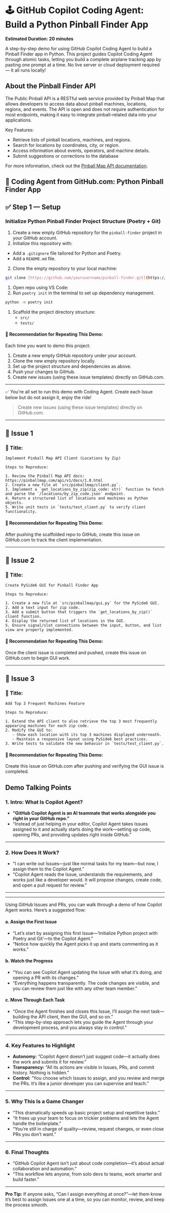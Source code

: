 # 🕹️ GitHub Copilot Coding Agent: Build a Python Pinball Finder App

**Estimated Duration: 20 minutes**

A step-by-step demo for using GitHub Copilot Coding Agent to build a Pinball Finder app in Python. This project guides Copilot Coding Agent through atomic tasks, letting you build a complete airplane tracking app by pasting one prompt at a time. No live server or cloud deployment required — it all runs locally!

## About the Pinball Finder API
The Public Pinball API is a RESTful web service provided by Pinball Map that allows developers to access data about pinball machines, locations, regions, and events. The API is open and does not require authentication for most endpoints, making it easy to integrate pinball-related data into your applications.

Key Features:
- Retrieve lists of pinball locations, machines, and regions.
- Search for locations by coordinates, city, or region.
- Access information about events, operators, and machine details.
- Submit suggestions or corrections to the database

For more information, check out the [Pinball Map API documentation](https://pinballmap.com/api/v1/docs/1.0.html).


## 🚀 Coding Agent from GitHub.com: Python Pinball Finder App


## ✅ Step 1 — Setup

### Initialize Python Pinball Finder Project Structure (Poetry + Git)

1. Create a new empty GitHub repository for the `pinball-finder` project in your GitHub account.
1. Initialize this repository with:
  - Add a `.gitignore` file tailored for Python and Poetry.
  - Add a `README.md` file.
2. Clone the empty repository to your local machine:

```sh
git clone [https://github.com/yourusername/pinball-finder.git](https://github.com/yourusername/pinball-finder.git)
```

1. Open repo using VS Code:
1. Run `poetry init` in the terminal to set up dependency management.

```sh
python -m poetry init
```

1. Scaffold the project directory structure:
   - `src/`
   - `tests/`

#### 🔄 Recommendation for Repeating This Demo:

Each time you want to demo this project:

1. Create a new empty GitHub repository under your account.
2. Clone the new empty repository locally.
3. Set up the project structure and dependencies as above.
4. Push your changes to GitHub.
5. Create new issues (using these issue templates) directly on GitHub.com.

---

✅ You're all set to run this demo with Coding Agent. Create each Issue below but do not assign it, enjoy the ride!

> Create new issues (using these issue templates) directly on GitHub.com.

---

## 📂 Issue 1

### 🎯 Title:
```
Implement Pinball Map API Client (Locations by Zip)
```

```
Steps to Reproduce:

1. Review the Pinball Map API docs: https://pinballmap.com/api/v1/docs/1.0.html
2. Create a new file at `src/pinballmap/client.py`.
3. Implement a `get_locations_by_zip(zip_code: str)` function to fetch and parse the `/locations/by_zip_code.json` endpoint.
4. Return a structured list of locations and machines as Python objects.
5. Write unit tests in `tests/test_client.py` to verify client functionality.
```

#### 🔄 Recommendation for Repeating This Demo:

After pushing the scaffolded repo to GitHub, create this issue on GitHub.com to track the client implementation.

---

## 📂 Issue 2

### 🎯 Title:
```
Create PySide6 GUI for Pinball Finder App
```

```
Steps to Reproduce:

1. Create a new file at `src/pinballmap/gui.py` for the PySide6 GUI.
2. Add a text input for zip code.
3. Add a submit button that triggers the `get_locations_by_zip()` client function.
4. Display the returned list of locations in the GUI.
5. Ensure signal/slot connections between the input, button, and list view are properly implemented.
```

#### 🔄 Recommendation for Repeating This Demo:

Once the client issue is completed and pushed, create this issue on GitHub.com to begin GUI work.

---

## 📂 Issue 3

### 🎯 Title:
```
Add Top 3 Frequent Machines Feature
```

```
Steps to Reproduce:

1. Extend the API client to also retrieve the top 3 most frequently appearing machines for each zip code.
2. Modify the GUI to:
   - Show each location with its top 3 machines displayed underneath.
   - Maintain a responsive layout using PySide6 best practices.
3. Write tests to validate the new behavior in `tests/test_client.py`.
```

#### 🔄 Recommendation for Repeating This Demo:

Create this issue on GitHub.com after pushing and verifying the GUI issue is completed.

## Demo Talking Points

### **1. Intro: What Is Copilot Agent?**

* **“GitHub Copilot Agent is an AI teammate that works alongside you right in your GitHub repo.”**
* “Instead of just helping in your editor, Copilot Agent takes Issues assigned to it and actually starts doing the work—setting up code, opening PRs, and providing updates right inside GitHub.”

---

### **2. How Does It Work?**

* “I can write out Issues—just like normal tasks for my team—but now, I assign them to the Copilot Agent.”
* “Copilot Agent reads the Issue, understands the requirements, and works just like a developer would. It will propose changes, create code, and open a pull request for review.”

---




--- 


Using GitHub Issues and PRs, you can walk through a demo of how Copilot Agent works. Here’s a suggested flow:

#### **a. Assign the First Issue**

* “Let’s start by assigning this first Issue—‘Initialize Python project with Poetry and Git’—to the Copilot Agent.”
* “Notice how quickly the Agent picks it up and starts commenting as it works.”

#### **b. Watch the Progress**

* “You can see Copilot Agent updating the Issue with what it’s doing, and opening a PR with its changes.”
* “Everything happens transparently. The code changes are visible, and you can review them just like with any other team member.”

#### **c. Move Through Each Task**

* “Once the Agent finishes and closes this Issue, I’ll assign the next task—building the API client, then the GUI, and so on.”
* “This step-by-step approach lets you guide the Agent through your development process, and you always stay in control.”

---

### **4. Key Features to Highlight**

* **Autonomy:** “Copilot Agent doesn’t just suggest code—it actually does the work and submits it for review.”
* **Transparency:** “All its actions are visible in Issues, PRs, and commit history. Nothing is hidden.”
* **Control:** “You choose which Issues to assign, and you review and merge the PRs. It’s like a junior developer you can supervise and teach.”

---

### **5. Why This Is a Game Changer**

* “This dramatically speeds up basic project setup and repetitive tasks.”
* “It frees up your team to focus on trickier problems and lets the Agent handle the boilerplate.”
* “You’re still in charge of quality—review, request changes, or even close PRs you don’t want.”

---

### **6. Final Thoughts**

* “GitHub Copilot Agent isn’t just about code completion—it’s about actual collaboration and automation.”
* “This workflow lets anyone, from solo devs to teams, work smarter and build faster.”

---

**Pro Tip:** If anyone asks, “Can I assign everything at once?”—let them know it’s best to assign Issues one at a time, so you can monitor, review, and keep the process smooth.



